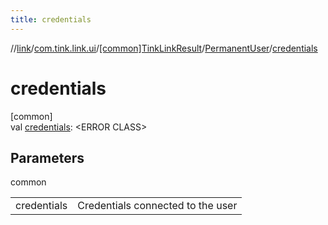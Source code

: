 ```yaml
---
title: credentials
---
```

//[link](../../../../index.html)/[com.tink.link.ui](../../index.html)/[[common]TinkLinkResult](../index.html)/[PermanentUser](index.html)/[credentials](credentials.html)



# credentials



[common]\
val [credentials](credentials.html): &lt;ERROR CLASS&gt;



## Parameters


common

| | |
|---|---|
| credentials | Credentials connected to the user |




